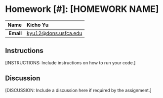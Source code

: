 Homework [#]: [HOMEWORK NAME]
==============================

| **Name**  | Kicho Yu  |
|----------:|:-------------|
| **Email** | kyu12@dons.usfca.edu |

## Instructions ##

[INSTRUCTIONS: Include instructions on how to run your code.]

## Discussion ##

[DISCUSSION: Include a discussion here if required by the assignment.]
